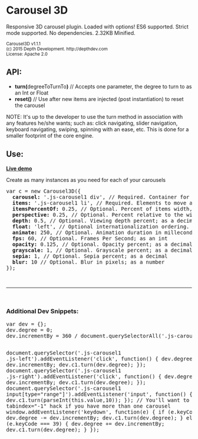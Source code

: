 # Carousel 3D
Responsive 3D carousel plugin.  Loaded with options! ES6 supported.  Strict mode supported. No dependencies. 2.32KB Minified.

<small>
Carousel3D v1.1.1
<br/>
(c) 2015 Depth Development. http://depthdev.com
<br/>
License: Apache 2.0
</small>

<h2>API:</h2>
<ul>
  <li><strong>turn(</strong>degreeToTurnTo<strong>)</strong> // Accepts one parameter, the degree to turn to as an Int or Float</li>
  <li><strong>reset()</strong> // Use after new items are injected (post instantiation) to reset the carousel</li>
</ul>

<p>NOTE: It's up to the developer to use the turn method in association with any features he/she wants; such as: click navigating, slider navigation, keyboard navigating, swiping, spinning with an ease, etc. This is done for a smaller footprint of the core engine.</p>

<h2>Use:</h2>
<p><a href="http://codepen.io/depthdev/pen/QjxmxO" target="_blank"><strong>Live demo</strong></a></p>
<p>Create as many instances as you need for each of your carousels</p>
<pre>
var c = new Carousel3D({
  <strong>carousel:</strong> '.js-carousel1 div', // Required. Container for elements; as selector string
  <strong>items:</strong> '.js-carousel1 li', // Required. Elements to move around; as selector string
  <strong>itemsPercentOf:</strong> 0.25, // Optional. Percent of items width, relative to the carousel's width
  <strong>perspective:</strong> 0.25, // Optional. Percent relative to the width; as a decimal
  <strong>depth:</strong> 0.5, // Optional. Viewing depth percent; as a decimal
  <strong>float:</strong> 'left', // Optional internationalization ordering. "Float" items to the 'left' or 'right'
  <strong>animate:</strong> 250, // Optional. Animation duration in milleconds; as an int
  <strong>fps:</strong> 60, // Optional. Frames Per Second; as an int
  <strong>opacity:</strong> 0.125, // Optional. Opacity percent; as a decimal
  <strong>grayscale:</strong> 1, // Optional. Grayscale percent; as a decimal
  <strong>sepia:</strong> 1, // Optional. Sepia percent; as a decimal
  <strong>blur:</strong> 10 // Optional. Blur in pixels; as a number
});
</pre>

<br/>
<hr/>
<br/>

<h3>Additional Dev Snippets:</h3>
<pre>
var dev = {};
dev.degree = 0;
dev.incrementBy = 360 / document.querySelectorAll('.js-carousel1 li').length;

document.querySelector('.js-carousel1 .js-left').addEventListener('click', function() {
  dev.degree -= dev.incrementBy;
  dev.c1.turn(dev.degree);
});
document.querySelector('.js-carousel1 .js-right').addEventListener('click', function() {
  dev.degree += dev.incrementBy;
  dev.c1.turn(dev.degree);
});
document.querySelector('.js-carousel1 input[type="range"]').addEventListener('input', function() {
  dev.c1.turn(parseInt(this.value,10));
});
// You'll want to use the tabindex="-1" hack if you have more than one carousel
window.addEventListener('keydown', function(e) {
  if (e.keyCode === 37) {
    dev.degree -= dev.incrementBy;
    dev.c1.turn(dev.degree);
  } else if (e.keyCode === 39) {
    dev.degree += dev.incrementBy;
    dev.c1.turn(dev.degree);
  }
});
</pre>
